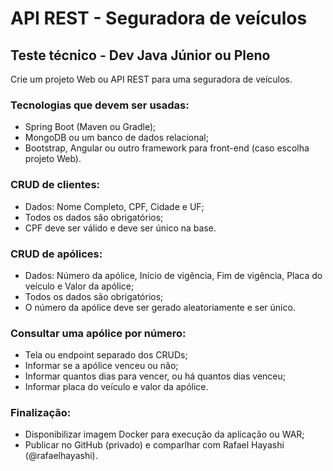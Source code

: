 # API REST - Seguradora de veículos

## Teste técnico - Dev Java Júnior ou Pleno
Crie um projeto Web ou API REST para uma seguradora de veículos.

### Tecnologias que devem ser usadas:
- Spring Boot (Maven ou Gradle);
- MongoDB ou um banco de dados relacional;
- Bootstrap, Angular ou outro framework para front-end (caso escolha projeto Web).
### CRUD de clientes:
- Dados: Nome Completo, CPF, Cidade e UF;
- Todos os dados são obrigatórios;
- CPF deve ser válido e deve ser único na base.
### CRUD de apólices:
- Dados: Número da apólice, Início de vigência, Fim de vigência, Placa do veículo e Valor da apólice;
- Todos os dados são obrigatórios;
- O número da apólice deve ser gerado aleatoriamente e ser único.
### Consultar uma apólice por número:
- Tela ou endpoint separado dos CRUDs;
- Informar se a apólice venceu ou não;
- Informar quantos dias para vencer, ou há quantos dias venceu;
- Informar placa do veículo e valor da apólice.
### Finalização:
- Disponibilizar imagem Docker para execução da aplicação ou WAR;
- Publicar no GitHub (privado) e comparlhar com Rafael Hayashi (@rafaelhayashi).